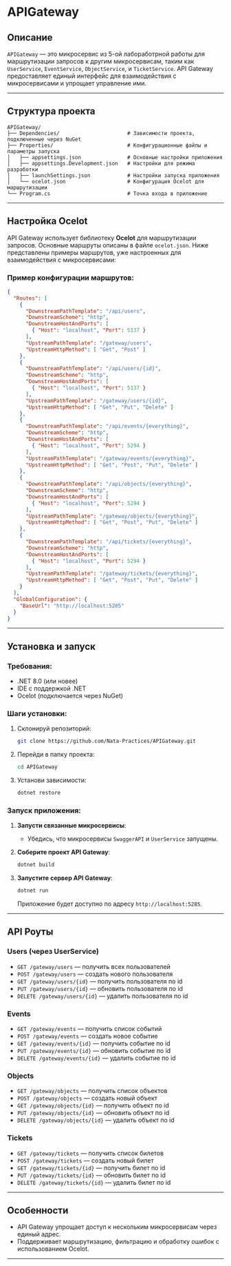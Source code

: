 # APIGateway

## Описание
`APIGateway` — это микросервис из 5-ой лабоработрной работы для маршрутизации запросов к другим микросервисам, таким как `UserService`, `EventService`, `ObjectService`, и `TicketService`. API Gateway предоставляет единый интерфейс для взаимодействия с микросервисами и упрощает управление ими.

---

## Структура проекта

```plaintext
APIGateway/
├── Dependencies/                      # Зависимости проекта, подключенные через NuGet
├── Properties/                        # Конфигурационные файлы и параметры запуска
│   ├── appsettings.json               # Основные настройки приложения
│   ├── appsettings.Development.json   # Настройки для режима разработки
│   ├── launchSettings.json            # Настройки запуска приложения
│   └── ocelot.json                    # Конфигурация Ocelot для маршрутизации
└── Program.cs                         # Точка входа в приложение
```

---

## Настройка Ocelot

API Gateway использует библиотеку **Ocelot** для маршрутизации запросов. Основные маршруты описаны в файле `ocelot.json`. Ниже представлены примеры маршрутов, уже настроенных для взаимодействия с микросервисами:

### Пример конфигурации маршрутов:

```json
{
  "Routes": [
    {
      "DownstreamPathTemplate": "/api/users",
      "DownstreamScheme": "http",
      "DownstreamHostAndPorts": [
        { "Host": "localhost", "Port": 5137 }
      ],
      "UpstreamPathTemplate": "/gateway/users",
      "UpstreamHttpMethod": [ "Get", "Post" ]
    },
    {
      "DownstreamPathTemplate": "/api/users/{id}",
      "DownstreamScheme": "http",
      "DownstreamHostAndPorts": [
        { "Host": "localhost", "Port": 5137 }
      ],
      "UpstreamPathTemplate": "/gateway/users/{id}",
      "UpstreamHttpMethod": [ "Get", "Put", "Delete" ]
    },
    {
      "DownstreamPathTemplate": "/api/events/{everything}",
      "DownstreamScheme": "http",
      "DownstreamHostAndPorts": [
        { "Host": "localhost", "Port": 5294 }
      ],
      "UpstreamPathTemplate": "/gateway/events/{everything}",
      "UpstreamHttpMethod": [ "Get", "Post", "Put", "Delete" ]
    },
    {
      "DownstreamPathTemplate": "/api/objects/{everything}",
      "DownstreamScheme": "http",
      "DownstreamHostAndPorts": [
        { "Host": "localhost", "Port": 5294 }
      ],
      "UpstreamPathTemplate": "/gateway/objects/{everything}",
      "UpstreamHttpMethod": [ "Get", "Post", "Put", "Delete" ]
    },
    {
      "DownstreamPathTemplate": "/api/tickets/{everything}",
      "DownstreamScheme": "http",
      "DownstreamHostAndPorts": [
        { "Host": "localhost", "Port": 5294 }
      ],
      "UpstreamPathTemplate": "/gateway/tickets/{everything}",
      "UpstreamHttpMethod": [ "Get", "Post", "Put", "Delete" ]
    }
  ],
  "GlobalConfiguration": {
    "BaseUrl": "http://localhost:5285"
  }
}
```

---

## Установка и запуск

### Требования:
- .NET 8.0 (или новее)
- IDE с поддержкой .NET
- Ocelot (подключается через NuGet)

### Шаги установки:
1. Склонируй репозиторий:
   ```bash
   git clone https://github.com/Nata-Practices/APIGateway.git
   ```
2. Перейди в папку проекта:
   ```bash
   cd APIGateway
   ```
3. Установи зависимости:
   ```bash
   dotnet restore
   ```

### Запуск приложения:

1. **Запусти связанные микросервисы**:
   - Убедись, что микросервисы `SwaggerAPI` и `UserService` запущены.

2. **Соберите проект API Gateway**:
   ```bash
   dotnet build
   ```

3. **Запустите сервер API Gateway**:
   ```bash
   dotnet run
   ```
   Приложение будет доступно по адресу `http://localhost:5285`.

---

## API Роуты

### Users (через UserService)
- `GET /gateway/users` — получить всех пользователей
- `POST /gateway/users` — создать нового пользователя
- `GET /gateway/users/{id}` — получить пользователя по id
- `PUT /gateway/users/{id}` — обновить пользователя по id
- `DELETE /gateway/users/{id}` — удалить пользователя по id

### Events
- `GET /gateway/events` — получить список событий
- `POST /gateway/events` — создать новое событие
- `GET /gateway/events/{id}` — получить событие по id
- `PUT /gateway/events/{id}` — обновить событие по id
- `DELETE /gateway/events/{id}` — удалить событие по id

### Objects
- `GET /gateway/objects` — получить список объектов
- `POST /gateway/objects` — создать новый объект
- `GET /gateway/objects/{id}` — получить объект по id
- `PUT /gateway/objects/{id}` — обновить объект по id
- `DELETE /gateway/objects/{id}` — удалить объект по id

### Tickets
- `GET /gateway/tickets` — получить список билетов
- `POST /gateway/tickets` — создать новый билет
- `GET /gateway/tickets/{id}` — получить билет по id
- `PUT /gateway/tickets/{id}` — обновить билет по id
- `DELETE /gateway/tickets/{id}` — удалить билет по id

---

## Особенности
- API Gateway упрощает доступ к нескольким микросервисам через единый адрес.
- Поддерживает маршрутизацию, фильтрацию и обработку ошибок с использованием Ocelot.

--- 